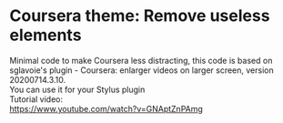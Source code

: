# Coursera theme: Remove useless elements
Minimal code to make Coursera less distracting, this code is based on sglavoie's plugin - Coursera: enlarger videos on larger screen, version 20200714.3.10.\
You can use it for your Stylus plugin\
Tutorial video:\
https://www.youtube.com/watch?v=GNAptZnPAmg
